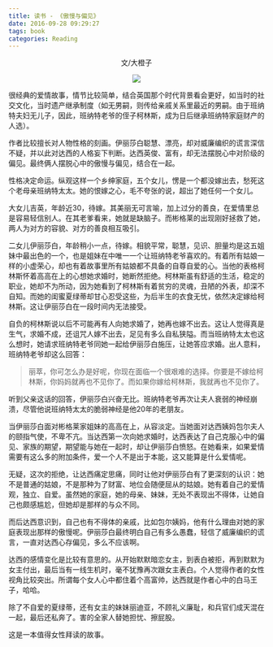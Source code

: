 ```yaml
---
title: 读书 - 《傲慢与偏见》
date: 2016-09-28 09:29:27
tags: book
categories: Reading
---
```


<center>文/大橙子

![](https://tobyqin.github.io/images/pride_prejudice.jpg)

</center>

很经典的爱情故事，情节比较简单，结合英国那个时代背景看会更好，如当时的社交文化，当时遗产继承制度（如无男嗣，则传给亲戚关系里最近的男嗣。由于班纳特夫妇无儿子，因此，班纳特老爷的侄子柯林斯，成为日后继承班纳特家庭财产的人选）。

<!-- more -->

作者比较擅长对人物性格的刻画。伊丽莎白聪慧、漂亮，却对威廉编织的谎言深信不疑，并以此对达西的人格妄下判断。达西英俊、富有，却无法摆脱心中对阶级的偏见。最终俩人摆脱心中的傲慢与偏见，结合在一起。

性格决定命运。纵观这样一个乡绅家庭，五个女儿，愣是一个都没嫁出去，愁死这个老母亲班纳特太太。她的恨嫁之心，毛不夸张的说，超出了她任何一个女儿。

大女儿吉英，年龄近30，待嫁。其美丽无可言喻，加上过分的善良，在爱情里总是容易轻信别人。在其老爹看来，她就是缺脑子。而彬格莱的出现刚好拯救了她，两人为对方的容貌、对方的善良相互吸引。

二女儿伊丽莎白，年龄稍小一点，待嫁。相貌平常，聪慧，见识、胆量均是这五姐妹中最出色的一个，也是姐妹在中唯一一个让班纳特老爷喜欢的。有着所有姑娘一样的小虚荣心，却也有着故事里所有姑娘都不具备的自尊自爱的心。当他的表格柯林斯怀着高高在上的心想她求婚时，她断然拒绝。柯林斯虽有舒适的生活，稳定的职业，她却不为所动，因为她看到了柯林斯有着贫穷的灵魂，丑陋的外表，却深不自知。而她的闺蜜夏绿蒂却甘心忍受这些，为后半生的衣食无忧，依然决定嫁给柯林斯。这让伊丽莎白在一段时间内无法接受。

自负的柯林斯说以后不可能再有人向她求婚了，她再也嫁不出去。这让人觉得真是生气，求婚不成，还诅咒人嫁不出去，足见有多么自私狭隘。而当班纳特太太也这么想时，她请求班纳特老爷同她一起给伊丽莎白施压，让她答应求婚。出人意料，班纳特老爷却这么回答：

>丽萃，你可怎么办是好呢，你现在面临一个很艰难的选择。你要是不嫁给柯林斯，你妈妈就再也不见你了。而如果你嫁给柯林斯，我就再也不见你了。

听到父亲这话的回答，伊丽莎白兴奋无比。班纳特老爷再次让夫人衰弱的神经崩溃，尽管他说班纳特太太的脆弱神经是他20年的老朋友。

当伊丽莎白面对彬格莱家姐妹的高高在上，从容淡定。当她面对达西姨妈包尔夫人的颐指气使，不卑不亢。当达西第一次向她求婚时，达西表达了自己克服心中的偏见、家族的期望，期望能与她在一起时，却让伊丽莎白愤怒。在她看来，如果爱情需要有这么多的附加条件，爱一个人不是出于本能，这又能算是什么爱情呢。

无疑，这次的拒绝，让达西痛定思痛，同时让他对伊丽莎白有了更深刻的认识：她不是普通的姑娘，不是那种为了财富、地位会随便屈从的姑娘。她有着自己的爱情观，独立、自爱。虽然她的家庭，她的母亲、妹妹，无处不表现出不得体，让她自己也颇感尴尬，但她却是那样的与众不同。

而后达西意识到，自己也有不得体的亲戚，比如包尔姨妈，他有什么理由对她的家庭表现出那样的傲慢呢。伊丽莎白最终明白自己有多么愚蠢，轻信了威廉编织的谎言，一直对达西心存偏见，多么不应该啊。

达西的感情变化是比较有意思的。从开始默默暗恋女主，到表白被拒，再到默默为女主付出，最后当有一线生机时，毫不犹豫再次跟女主表白。个人觉得作者的女性视角比较突出。所谓每个女人心中都住着个高富帅，达西就是作者心中的白马王子，哈哈。

除了不自爱的夏绿蒂，还有女主的妹妹丽迪亚，不顾礼义廉耻，和兵官们成天混在一起，最后还私奔了。害的全家人替她担忧、擦屁股。

这是一本值得女性拜读的故事。

